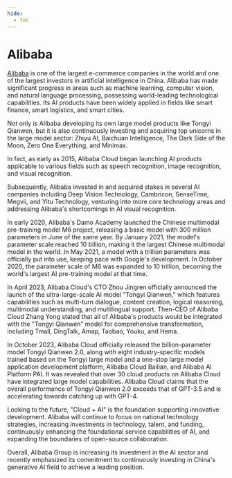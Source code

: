 ```yaml
---
hide:
  - toc
---
```


# Alibaba

[Alibaba](https://www.alibaba.com/) is one of the largest e-commerce companies in the world and one of the largest investors in artificial intelligence in China. Alibaba has made significant progress in areas such as machine learning, computer vision, and natural language processing, possessing world-leading technological capabilities. Its AI products have been widely applied in fields like smart finance, smart logistics, and smart cities.

Not only is Alibaba developing its own large model products like Tongyi Qianwen, but it is also continuously investing and acquiring top unicorns in the large model sector: Zhiyu AI, Baichuan Intelligence, The Dark Side of the Moon, Zero One Everything, and Minimax.

In fact, as early as 2015, Alibaba Cloud began launching AI products applicable to various fields such as speech recognition, image recognition, and visual recognition.

Subsequently, Alibaba invested in and acquired stakes in several AI companies including Deep Vision Technology, Cambricon, SenseTime, Megvii, and Yitu Technology, venturing into more core technology areas and addressing Alibaba's shortcomings in AI visual recognition.

In early 2020, Alibaba's Damo Academy launched the Chinese multimodal pre-training model M6 project, releasing a basic model with 300 million parameters in June of the same year. By January 2021, the model's parameter scale reached 10 billion, making it the largest Chinese multimodal model in the world. In May 2021, a model with a trillion parameters was officially put into use, keeping pace with Google's development. In October 2020, the parameter scale of M6 was expanded to 10 trillion, becoming the world's largest AI pre-training model at that time.

In April 2023, Alibaba Cloud's CTO Zhou Jingren officially announced the launch of the ultra-large-scale AI model "Tongyi Qianwen," which features capabilities such as multi-turn dialogue, content creation, logical reasoning, multimodal understanding, and multilingual support. Then-CEO of Alibaba Cloud Zhang Yong stated that all of Alibaba's products would be integrated with the "Tongyi Qianwen" model for comprehensive transformation, including Tmall, DingTalk, Amap, Taobao, Youku, and Hema.

In October 2023, Alibaba Cloud officially released the billion-parameter model Tongyi Qianwen 2.0, along with eight industry-specific models trained based on the Tongyi large model and a one-stop large model application development platform, Alibaba Cloud Bailian, and Alibaba AI Platform PAI. It was revealed that over 30 cloud products on Alibaba Cloud have integrated large model capabilities. Alibaba Cloud claims that the overall performance of Tongyi Qianwen 2.0 exceeds that of GPT-3.5 and is accelerating towards catching up with GPT-4.

Looking to the future, "Cloud + AI" is the foundation supporting innovative development. Alibaba will continue to focus on national technology strategies, increasing investments in technology, talent, and funding, continuously enhancing the foundational service capabilities of AI, and expanding the boundaries of open-source collaboration.

Overall, Alibaba Group is increasing its investment in the AI sector and recently emphasized its commitment to continuously investing in China's generative AI field to achieve a leading position.
